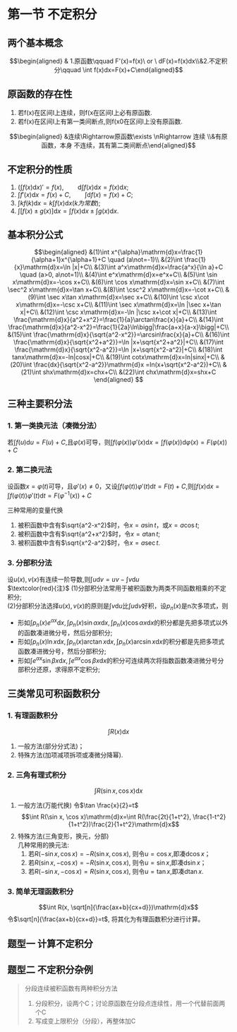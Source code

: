 # 第一节 不定积分

## 两个基本概念

$$\begin{aligned} &  1.原函数\qquad F'(x)=f(x)\ or \ dF(x)=f(x)dx\\&2.不定积分\qquad \int f(x)dx=F(x)+C\end{aligned}$$

## 原函数的存在性

1. 若f(x)在区间I上连续，则f(x在区间I上必有原函数.
2. 若f(x)在区间I上有第一类间断点,则f(x0在区间I上没有原函数.

$$\begin{aligned} &连续\Rightarrow原函数\exists \nRightarrow 连续 \\&有原函数，本身 不连续，其有第二类间断点\end{aligned}$$

## 不定积分的性质
1. $(\int f(x)\mathrm{d}x)'=f(x), \qquad \mathrm{d}\int f(x)\mathrm{d}x=f(x)\mathrm{d}x$;
2. $\int f'(x)\mathrm{d}x=f(x)+C, \qquad \int \mathrm{d}f(x)=f(x)+C$;
3. $\int kf(k)\mathrm{d}x=k\int f(x)\mathrm{d}x(k为常数)$;
4. $\int[f(x)\pm g(x)]\mathrm{d}x=\int f(x)\mathrm{d}x\pm \int g(x)\mathrm{d}x$.

## 基本积分公式
$$\begin{aligned} 
&(1)\int x^{\alpha}\mathrm{d}x=\frac{1}{\alpha+1}x^{\alpha+1}+C \quad (a\not=-1)\\
&(2)\int \frac{1}{x}\mathrm{d}x=\ln |x|+C\\
&(3)\int a^x\mathrm{d}x=\frac{a^x}{\ln a}+C \quad (a>0, a\not=1)\\
&(4)\int e^x\mathrm{d}x=e^x+C\\
&(5)\int \sin x\mathrm{d}x=-\cos x+C\\
&(6)\int \cos x\mathrm{d}x=\sin x+C\\
&(7)\int \sec^2 x\mathrm{d}x=\tan x+C\\
&(8)\int \csc^2 x\mathrm{d}x=-\cot x+C\\
&(9)\int \sec x\tan x\mathrm{d}x=\sec x+C\\
&(10)\int \csc x\cot x\mathrm{d}x=-\csc x+C\\
&(11)\int \sec x\mathrm{d}x=\ln |\sec x+\tan x|+C\\
&(12)\int \csc x\mathrm{d}x=-\ln |\csc x+\cot x|+C\\
&(13)\int \frac{\mathrm{d}x}{a^2+x^2}=\frac{1}{a}\arctan\frac{x}{a}+C\\
&(14)\int \frac{\mathrm{d}x}{a^2-x^2}=\frac{1}{2a}\ln\bigg|\frac{a+x}{a-x}\bigg|+C\\
&(15)\int \frac{\mathrm{d}x}{\sqrt{a^2-x^2}}=\arcsin\frac{x}{a}+C\\
&(16)\int \frac{\mathrm{d}x}{\sqrt{x^2+a^2}}=\ln |x+\sqrt{x^2+a^2}|+C\\
&(17)\int \frac{\mathrm{d}x}{\sqrt{x^2-a^2}}=\ln |x+\sqrt{x^2-a^2}|+C\\
&(18)\int tanx\mathrm{d}x=-ln|cosx|+C\\
&(19)\int cotx\mathrm{d}x=ln|sinx|+C\\
&(20)\int \frac{dx}{\sqrt{x^2-a^2}}\mathrm{d}x =ln(x+\sqrt{x^2-a^2})+C\\
&(21)\int shx\mathrm{d}x=chx+C\\
&(22)\int chx\mathrm{d}x=shx+C
\end{aligned} $$

## 三种主要积分法
### 1. 第一类换元法（凑微分法）
若$\int f(u)\mathrm{d}u=F(u)+C$,且$\varphi(x)$可导，则$\int f(\varphi(x))\varphi'(x)\mathrm{d}x=\int f(\varphi(x))\mathrm{d}\varphi(x)=F(\varphi(x))+C$

### 2. 第二换元法
设函数$x=\varphi(t)$可导，且$\varphi'(x)\not=0$，又设$\int f(\varphi(t))\varphi'(t)\mathrm{d}t=F(t)+C$,则$\int f(x)\mathrm{d}x=\int f(\varphi(t))\varphi'(t)\mathrm{d}t=F(\varphi^{-1}(x))+C$

三种常用的变量代换  
1. 被积函数中含有$\sqrt{a^2-x^2}$时，令$x=a\sin t$，或$x=a\cos t$;
2. 被积函数中含有$\sqrt{a^2+x^2}$时，令$x=a\tan t$;
2. 被积函数中含有$\sqrt{x^2-a^2}$时，令$x=a\sec t$.

### 3. 分部积分法
设$u(x), v(x)$有连续一阶导数,则$\int u\mathrm{d}v=uv-\int v\mathrm{d}u$  
$\textcolor{red}{注}$ (1)分部积分法常用于被积函数为两类不同函数相乘的不定积分;  
(2)分部积分法选择$u(x),v(x)$的原则是$\int v\mathrm{d}u$比$\int u\mathrm{d}v$好积，设$p_n(x)$是n次多项式，则  
- 形如$\int p_n(x)e^{\alpha x}\mathrm{d}x, \int p_n(x)\sin \alpha x\mathrm{d}x, \int p_n(x)\cos \alpha x\mathrm{d}x$的积分都是先把多项式以外的函数凑进微分号，然后分部积分;
- 形如$\int p_n(x)\ln x\mathrm{d}x, \int p_n(x)\arctan x\mathrm{d}x, \int p_n(x)\arcsin x\mathrm{d}x$的积分都是先把多项式函数凑进微分号，然后分部积分;
- 形如$\int e^{\alpha x}\sin \beta x\mathrm{d}x, \int e^{\alpha x}\cos \beta x\mathrm{d}x$的积分可连续两次将指数函数凑进微分号分部积分还原，求得原不定积分;

## 三类常见可积函数积分
### 1. 有理函数积分
$$\int R(x)\mathrm{d}x$$
1. 一般方法(部分分式法)；
2. 特殊方法(加项减项拆项或凑微分降幂).

### 2. 三角有理式积分
$$\int R(\sin x, \cos x)\mathrm{d}x$$
1. 一般方法(万能代换) 令$\tan \frac{x}{2}=t$
$$\int R(\sin x, \cos x)\mathrm{d}x=\int R(\frac{2t}{1+t^2}, \frac{1-t^2}{1+t^2})\frac{2}{1+t^2}\mathrm{d}x$$
2. 特殊方法(三角变形，换元，分部)  
几种常用的换元法:
	1. 若$R(-\sin x, \cos x)=-R(\sin x, \cos x)$, 则令$u=\cos x$,即凑$\mathrm{d}\cos x$；
	2. 若$R(\sin x, -\cos x)=-R(\sin x, \cos x)$, 则令$u=\sin x$,即凑$\mathrm{d}\sin x$；
	3. 若$R(-\sin x, -\cos x)=R(\sin x, \cos x)$, 则令$u=\tan x$,即凑$\mathrm{d}\tan x$.

### 3. 简单无理函数积分
$$\int R(x, \sqrt[n]{\frac{ax+b}{cx+d}})\mathrm{d}x$$
令$\sqrt[n]{\frac{ax+b}{cx+d}}=t$, 将其化为有理函数积分进行计算。

## 题型一 计算不定积分

## 题型二 不定积分杂例

> 分段连续被积函数有两种积分方法
> 
> 1. 分段积分，设两个C；讨论原函数在分段点连续性，用一个代替前面两个C
> 2. 写成变上限积分（分段），再整体加C
